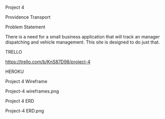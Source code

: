 Project 4

Providence Transport

Problem Statement

There is a need for a small business application that will track an manager dispatching and vehicle management. This site is designed to do just that.

TRELLO

https://trello.com/b/KnS87D98/project-4

HEROKU


Project 4 Wireframe

Project-4 wireframes.png

Project 4 ERD

Project-4 ERD.png


